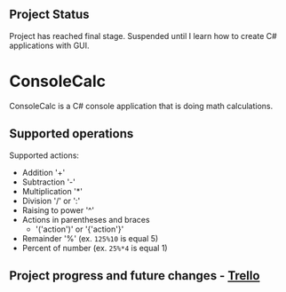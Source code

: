 ## Project Status
Project has reached final stage. Suspended until I learn how to create C# applications with GUI.

# ConsoleCalc

ConsoleCalc is a C# console application that is doing math calculations.

## Supported operations

Supported actions:
- Addition '+'
- Subtraction '-'
- Multiplication '*'
- Division '/' or ':'
- Raising to power '^'
- Actions in parentheses and braces 
	- '('action')' or '{'action'}'
- Remainder '%' (ex. `125%10` is equal 5)
- Percent of number (ex. `25%*4` is equal 1)

## Project progress and future changes - [Trello](https://trello.com/b/ZMlxIAII/consolecalc)

